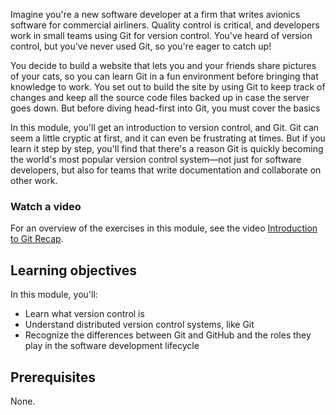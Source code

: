 Imagine you're a new software developer at a firm that writes avionics software for commercial airliners. Quality control is critical, and developers work in small teams using Git for version control. You've heard of version control, but you've never used Git, so you're eager to catch up!

You decide to build a website that lets you and your friends share pictures of your cats, so you can learn Git in a fun environment before bringing that knowledge to work. You set out to build the site by using Git to keep track of changes and keep all the source code files backed up in case the server goes down. But before diving head-first into Git, you must cover the basics

In this module, you'll get an introduction to version control, and Git. Git can seem a little cryptic at first, and it can even be frustrating at times. But if you learn it step by step, you'll find that there's a reason Git is quickly becoming the world's most popular version control system—not just for software developers, but also for teams that write documentation and collaborate on other work.

### Watch a video

For an overview of the exercises in this module, see the video [Introduction to Git Recap](https://www.youtube.com/watch?v=9uGS1ak_FGg%3Fazure-portal%3Dtrue).

## Learning objectives

In this module, you'll:

- Learn what version control is
- Understand distributed version control systems, like Git
- Recognize the differences between Git and GitHub and the roles they play in the software development lifecycle

## Prerequisites

None.